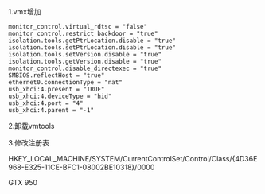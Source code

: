 1.vmx增加

```
monitor_control.virtual_rdtsc = "false"
monitor_control.restrict_backdoor = "true"
isolation.tools.getPtrLocation.disable = "true"
isolation.tools.setPtrLocation.disable = "true"
isolation.tools.setVersion.disable = "true"
isolation.tools.getVersion.disable = "true"
monitor_control.disable_directexec = "true"
SMBIOS.reflectHost = "true"
ethernet0.connectionType = "nat"
usb_xhci:4.present = "TRUE"
usb_xhci:4.deviceType = "hid"
usb_xhci:4.port = "4"
usb_xhci:4.parent = "-1"
```

2.卸载vmtools

3.修改注册表

HKEY_LOCAL_MACHINE/SYSTEM/CurrentControlSet/Control/Class/{4D36E968-E325-11CE-BFC1-08002BE10318}/0000

GTX 950